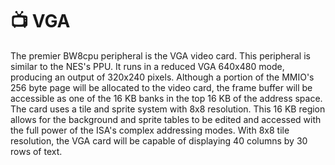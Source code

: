 # 📺 VGA

The premier BW8cpu peripheral is the VGA video card. This peripheral is similar to the NES's PPU. It runs in a reduced VGA 640x480 mode, producing an output of 320x240 pixels. Although a portion of the MMIO's 256 byte page will be allocated to the video card, the frame buffer will be accessible as one of the 16 KB banks in the top 16 KB of the address space. The card uses a tile and sprite system with 8x8 resolution. This 16 KB region allows for the background and sprite tables to be edited and accessed with the full power of the ISA's complex addressing modes. With 8x8 tile resolution, the VGA card will be capable of displaying 40 columns by 30 rows of text.